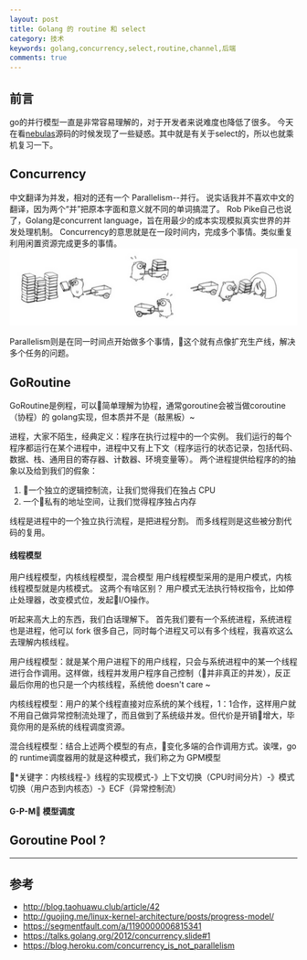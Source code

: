 ```yaml
---
layout: post
title: Golang 的 routine 和 select
category: 技术
keywords: golang,concurrency,select,routine,channel,后端
comments: true
---
```


## 前言
go的并行模型一直是非常容易理解的，对于开发者来说难度也降低了很多。
今天在看[nebulas](https://github.com/nebulasio/go-nebulas)源码的时候发现了一些疑惑。其中就是有关于select的，所以也就乘机复习一下。

## Concurrency
中文翻译为并发，相对的还有一个 Parallelism--并行。
说实话我并不喜欢中文的翻译，因为两个“并”把原本字面和意义就不同的单词搞混了。
Rob Pike自己也说了，Golang是concurrent language，旨在用最少的成本实现模拟真实世界的并发处理机制。
Concurrency的意思就是在一段时间内，完成多个事情。类似重复利用闲置资源完成更多的事情。
![conc](/assets/img/concurrency.png)

Parallelism则是在同一时间点开始做多个事情，这个就有点像扩充生产线，解决多个任务的问题。

## GoRoutine
GoRoutine是例程，可以简单理解为协程，通常goroutine会被当做coroutine（协程）的 golang实现，但本质并不是（敲黑板）~

进程，大家不陌生，经典定义：程序在执行过程中的一个实例。
我们运行的每个程序都运行在某个进程中，进程中又有上下文（程序运行的状态记录，包括代码、数据、栈、通用目的寄存器、计数器、环境变量等）。
两个进程提供给程序的的抽象以及给到我们的假象：
1. 一个独立的逻辑控制流，让我们觉得我们在独占 CPU
2. 一个私有的地址空间，让我们觉得程序独占内存

线程是进程中的一个独立执行流程，是把进程分割。
而多线程则是这些被分割代码的复用。

#### 线程模型
用户线程模型，内核线程模型，混合模型
用户线程模型采用的是用户模式，内核线程模型就是内核模式。
这两个有啥区别？
用户模式无法执行特权指令，比如停止处理器，改变模式位，发起I/O操作。

听起来高大上的东西，我们白话理解下。
首先我们要有一个系统进程，系统进程也是进程，他可以 fork
很多自己，同时每个进程又可以有多个线程，我喜欢这么去理解内核线程。

用户线程模型：就是某个用户进程下的用户线程，只会与系统进程中的某一个线程进行合作调用。这样做，线程并发用户程序自己控制（并非真正的并发），反正最后你用的也只是一个内核线程，系统他 doesn't care ~

内核线程模型：用户的某个线程直接对应系统的某个线程，1：1合作，这样用户就不用自己做异常控制流处理了，而且做到了系统级并发。但代价是开销增大，毕竟你用的是系统的线程调度资源。

混合线程模型：结合上述两个模型的有点，变化多端的合作调用方式。诶嘿，go的 runtime调度器用的就是这种模式，我们称之为 GPM模型

*关键字：内核线程-》线程的实现模式-》上下文切换（CPU时间分片）-》模式切换（用户态到内核态）-》ECF（异常控制流）

#### G-P-M 模型调度


## Goroutine Pool ?









---
## 参考
- http://blog.taohuawu.club/article/42
- http://guojing.me/linux-kernel-architecture/posts/progress-model/
- https://segmentfault.com/a/1190000006815341
- https://talks.golang.org/2012/concurrency.slide#1
- https://blog.heroku.com/concurrency_is_not_parallelism